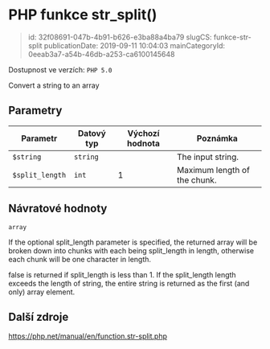 PHP funkce str_split()
================================

> id: 32f08691-047b-4b91-b626-e3ba88a4ba79
> slugCS: funkce-str-split
> publicationDate: 2019-09-11 10:04:03
> mainCategoryId: 0eeab3a7-a54b-46db-a253-ca6100145648

Dostupnost ve verzích: `PHP 5.0`

Convert a string to an array


Parametry
--------------

| Parametr | Datový typ | Výchozí hodnota | Poznámka |
|-----|-----|-----|-----|
| `$string` | `string` |  | The input string. |
| `$split_length` | `int` | 1 | Maximum length of the chunk. |


Návratové hodnoty
----------------

`array`

If the optional split_length parameter is
specified, the returned array will be broken down into chunks with each
being split_length in length, otherwise each chunk
will be one character in length.
</p>
<p>
false is returned if split_length is less than 1.
If the split_length length exceeds the length of
string, the entire string is returned as the first
(and only) array element.

Další zdroje
------------

https://php.net/manual/en/function.str-split.php
